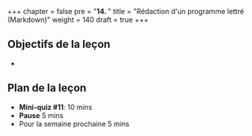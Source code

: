 +++
chapter = false
pre = "<b>14. </b>"
title = "Rédaction d'un programme lettré (Markdown)"
weight = 140
draft = true
+++

## Objectifs de la leçon

- 


## Plan de la leçon

- **Mini-quiz #11**:  10 mins
- **Pause** 5 mins
- Pour la semaine prochaine 5 mins

